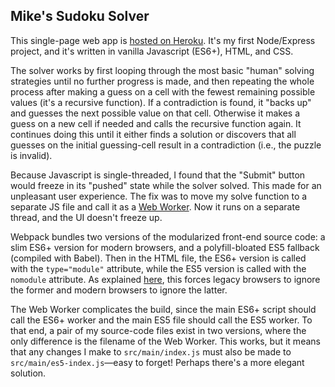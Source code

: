 ## Mike's Sudoku Solver

This single-page web app is [hosted on Heroku](https://mikes-sudoku-solver.herokuapp.com). It's my first Node/Express project, and it's written in vanilla Javascript (ES6+), HTML, and CSS.

The solver works by first looping through the most basic "human" solving strategies until no further progress is made, and then repeating the whole process after making a guess on a cell with the fewest remaining possible values (it's a recursive function). If a contradiction is found, it "backs up" and guesses the next possible value on that cell. Otherwise it makes a guess on a new cell if needed and calls the recursive function again. It continues doing this until it either finds a solution or discovers that all guesses on the initial guessing-cell result in a contradiction (i.e., the puzzle is invalid).

Because Javascript is single-threaded, I found that the "Submit" button would freeze in its "pushed" state while the solver solved. This made for an unpleasant user experience. The fix was to move my solve function to a separate JS file and call it as a [Web Worker](https://developer.mozilla.org/en-US/docs/Web/API/Web_Workers_API/Using_web_workers). Now it runs on a separate thread, and the UI doesn't freeze up.

Webpack bundles two versions of the modularized front-end source code: a slim ES6+ version for modern browsers, and a polyfill-bloated ES5 fallback (compiled with Babel). Then in the HTML file, the ES6+ version is called with the `type="module"` attribute, while the ES5 version is called with the `nomodule` attribute. As explained [here](https://developers.google.com/web/fundamentals/primers/modules#browser), this forces legacy browsers to ignore the former and modern browsers to ignore the latter.

The Web Worker complicates the build, since the main ES6+ script should call the ES6+ worker and the main ES5 file should call the ES5 worker. To that end, a pair of my source-code files exist in two versions, where the only difference is the filename of the Web Worker. This works, but it means that any changes I make to `src/main/index.js` must also be made to `src/main/es5-index.js`&mdash;easy to forget! Perhaps there's a more elegant solution.
